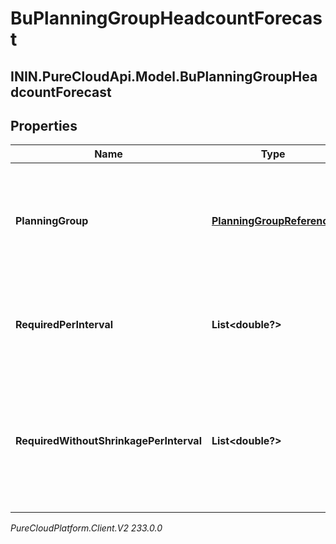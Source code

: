 # BuPlanningGroupHeadcountForecast

## ININ.PureCloudApi.Model.BuPlanningGroupHeadcountForecast

## Properties

|Name | Type | Description | Notes|
|------------ | ------------- | ------------- | -------------|
| **PlanningGroup** | [**PlanningGroupReference**](PlanningGroupReference) | The planning group to which this portion of the headcount forecast applies | [optional] |
| **RequiredPerInterval** | **List&lt;double?&gt;** | Required headcount per interval, referenced against the reference start date | [optional] |
| **RequiredWithoutShrinkagePerInterval** | **List&lt;double?&gt;** | Required headcount per interval without accounting for shrinkage, referenced against the reference start date | [optional] |



_PureCloudPlatform.Client.V2 233.0.0_
